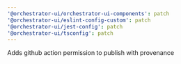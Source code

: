 ```yaml
---
'@orchestrator-ui/orchestrator-ui-components': patch
'@orchestrator-ui/eslint-config-custom': patch
'@orchestrator-ui/jest-config': patch
'@orchestrator-ui/tsconfig': patch
---
```


Adds github action permission to publish with provenance
